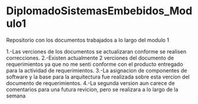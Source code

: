 # DiplomadoSistemasEmbebidos_Modulo1
Repositorio con los documentos trabajados a lo largo del modulo 1

1.-Las verciones de los documentos se actualizaran conforme se realisen correcciones.
2.-Existen actualmente 2 verciones del documento de requerimientos ya que no me senti conforme con 
   el producto entregado para la actividad de requerimientos.
3.-La asignacion de componentes de software y la base para la arquitectura fue realizada sobre esta vercion del documento de requerimientos.
4.-La segunda version aun carece de comentarios para una futura revicion, pero se realizara a lo largo de la semana
